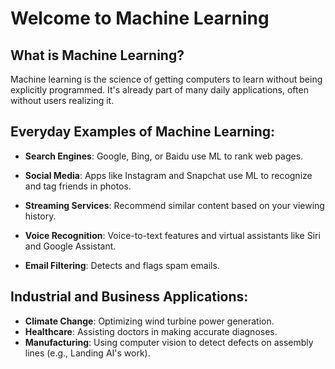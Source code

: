 # Welcome to Machine Learning

## What is Machine Learning?

Machine learning is the science of getting computers to learn without being explicitly programmed. It's already part of many daily applications, often without users realizing it.

## Everyday Examples of Machine Learning:

- **Search Engines**: Google, Bing, or Baidu use ML to rank web pages.

- **Social Media**: Apps like Instagram and Snapchat use ML to recognize and tag friends in photos.

- **Streaming Services**: Recommend similar content based on your viewing history.

- **Voice Recognition**: Voice-to-text features and virtual assistants like Siri and Google Assistant.

- **Email Filtering**: Detects and flags spam emails.

## Industrial and Business Applications:

- **Climate Change**: Optimizing wind turbine power generation.
- **Healthcare**: Assisting doctors in making accurate diagnoses.
- **Manufacturing**: Using computer vision to detect defects on assembly lines (e.g., Landing AI's work).
